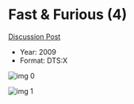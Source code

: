 # Fast & Furious (4)

[Discussion Post](https://www.avsforum.com/threads/bass-eq-for-filtered-movies.2995212/post-58204968)

* Year: 2009
* Format: DTS:X

![img 0](https://i.imgur.com/kXVwGhe.jpg)

![img 1](https://i.imgur.com/lLWu9zc.jpg)

